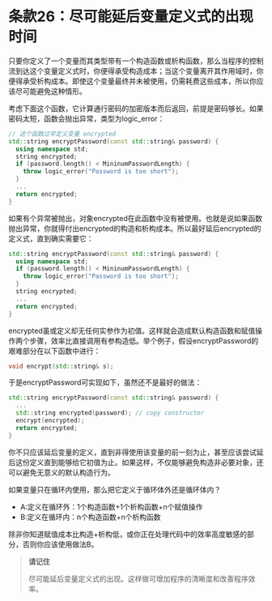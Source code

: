# 条款26：尽可能延后变量定义式的出现时间

只要你定义了一个变量而其类型带有一个构造函数或析构函数，那么当程序的控制流到达这个变量定义式时，你便得承受构造成本；当这个变量离开其作用域时，你便得承受析构成本。即使这个变量最终并未被使用，仍需耗费这些成本，所以你应该尽可能避免这种情形。

考虑下面这个函数，它计算通行密码的加密版本而后返回，前提是密码够长。如果密码太短，函数会抛出异常，类型为logic_error：

```cpp
// 这个函数过早定义变量 encrypted
std::string encryptPassword(const std::string& password) {
  using namespace std;
  string encrypted;
  if (password.length() < MininumPasswordLength) {
    throw logic_error("Password is too short");
  }
  ...
  return encrypted;
}
```

如果有个异常被抛出，对象encrypted在此函数中没有被使用。也就是说如果函数抛出异常，你就得付出encrypted的构造和析构成本。所以最好延后encrypted的定义式，直到确实需要它：

```cpp
std::string encryptPassword(const std::string& password) {
  using namespace std;
  if (password.length() < MininumPasswordLength) {
    throw logic_error("Password is too short");
  }
  string encrypted;
  ...
  return encrypted;
}
```

encrypted虽或定义却无任何实参作为初值。这样就会造成默认构造函数和赋值操作两个步骤，效率比直接调用有参构造低。举个例子，假设encryptPassword的艰难部分在以下函数中进行：

```cpp
void encrypt(std::string& s);
```

于是encryptPassword可实现如下，虽然还不是最好的做法：

```cpp
std::string encryptPassword(const std::string& password) {
  ...
  std::string encrypted(password); // copy constructor
  encrypt(encrypted);
  return encrypted;
}
```

你不只应该延后变量的定义，直到非得使用该变量的前一刻为止，甚至应该尝试延后这份定义直到能够给它初值为止。如果这样，不仅能够避免构造非必要对象，还可以避免无意义的默认构造行为。

如果变量只在循环内使用，那么把它定义于循环体外还是循环体内？

- A:定义在循环外：1个构造函数+1个析构函数+n个赋值操作
- B:定义在循环内：n个构造函数+n个析构函数

除非你知道赋值成本比构造+析构低，或你正在处理代码中的效率高度敏感的部分，否则你应该使用做法B。

> **请记住**
>
> 尽可能延后变量定义式的出现。这样做可增加程序的清晰度和改善程序效率。